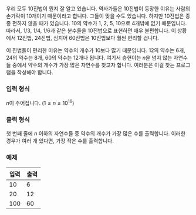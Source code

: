 우리 모두 10진법이 뭔지 잘 알고 있습니다. 역사가들은 10진법이 등장한 이유는 사람의 손가락이 10개이기 때문이라고 합니다. 그들이 맞을 수도 있습니다. 하지만 10진법은 종종 편하지 않을 때가 있습니다. 10의 약수가 1, 2, 5, 10으로 4개밖에 없기 때문입니다. 따라서, $1/3$, $1/4$, $1/6$과 같은 분수들을 10진법으로 표현하면 매우 불편합니다. 이 상황에서 12진법, 24진법, 심지어 60진법은 10진법보다 훨씬 편리할 겁니다.

이 진법들이 편리한 이유는 약수의 개수가 10보다 많기 때문입니다. 12의 약수는 6개, 24의 약수는 8개, 60의 약수는 12개나 됩니다. 여기서 승현이는 $n$을 넘지 않는 자연수들 중에서 약수의 개수가 가장 많은 자연수를 찾고자 합니다. 여러분은 이걸 찾는 프로그램을 작성해야 합니다.

### 입력 형식

$n$이 주어집니다. ($1 \le n \le 10^{16}$)

### 출력 형식

첫 번째 줄에 $n$ 이하의 자연수들 중 약수의 개수가 가장 많은 수를 출력합니다. 이러한 경우가 여러 개 있다면, 가장 작은 수를 출력합니다.

### 예제

<table class='table table-bordered table-condensed'>
 <thead>
  <tr>
   <th style="width: 50%;">입력</th>
   <th style="width: 50%;">출력</th>
  </tr>
 </thead>
 <tbody>
  <tr>
   <td class="code-font">10</td>
   <td class="code-font">6</td>
  </tr>
  <tr>
   <td class="code-font">20</td>
   <td class="code-font">12</td>
  </tr>
  <tr>
   <td class="code-font">100</td>
   <td class="code-font">60</td>
  </tr>
 </tbody>
</table>
